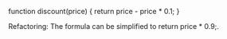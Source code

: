 function discount(price) {
    return price - price * 0.1;
}


Refactoring: The formula can be simplified to return price * 0.9;.
